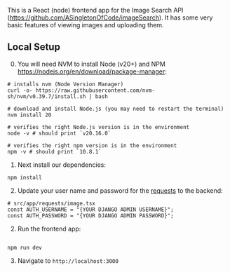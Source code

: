 This is a React (node) frontend app for the Image Search API (https://github.com/ASingletonOfCode/imageSearch). It has some very basic features of viewing images and uploading them.

## Local Setup

0. You will need NVM to install Node (v20+) and NPM https://nodejs.org/en/download/package-manager:

```
# installs nvm (Node Version Manager)
curl -o- https://raw.githubusercontent.com/nvm-sh/nvm/v0.39.7/install.sh | bash

# download and install Node.js (you may need to restart the terminal)
nvm install 20

# verifies the right Node.js version is in the environment
node -v # should print `v20.16.0`

# verifies the right npm version is in the environment
npm -v # should print `10.8.1`
```

1. Next install our dependencies:

```
npm install
```

2. Update your user name and password for the [requests](./src/app/requests/image.tsx) to the backend:

```
# src/app/requests/image.tsx
const AUTH_USERNAME = "{YOUR DJANGO ADMIN USERNAME}";
const AUTH_PASSWORD = "{YOUR DJANGO ADMIN PASSWORD}";
```

2. Run the frontend app:

```

npm run dev

```

3. Navigate to `http://localhost:3000`
